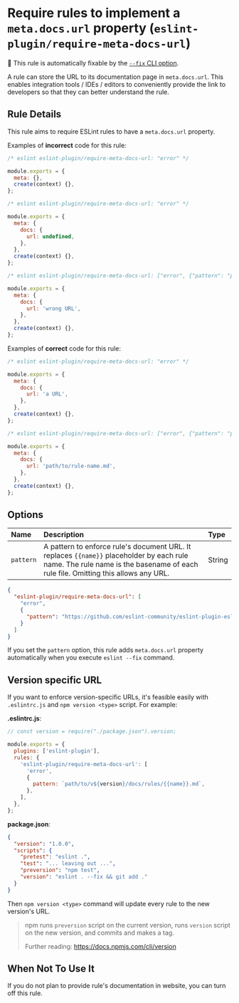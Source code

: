 # Require rules to implement a `meta.docs.url` property (`eslint-plugin/require-meta-docs-url`)

🔧 This rule is automatically fixable by the [`--fix` CLI option](https://eslint.org/docs/latest/user-guide/command-line-interface#--fix).

<!-- end auto-generated rule header -->

A rule can store the URL to its documentation page in `meta.docs.url`. This enables integration tools / IDEs / editors to conveniently provide the link to developers so that they can better understand the rule.

## Rule Details

This rule aims to require ESLint rules to have a `meta.docs.url` property.

Examples of **incorrect** code for this rule:

```js
/* eslint eslint-plugin/require-meta-docs-url: "error" */

module.exports = {
  meta: {},
  create(context) {},
};
```

```js
/* eslint eslint-plugin/require-meta-docs-url: "error" */

module.exports = {
  meta: {
    docs: {
      url: undefined,
    },
  },
  create(context) {},
};
```

```js
/* eslint eslint-plugin/require-meta-docs-url: ["error", {"pattern": "path/to/{{name}}.md"}] */

module.exports = {
  meta: {
    docs: {
      url: 'wrong URL',
    },
  },
  create(context) {},
};
```

Examples of **correct** code for this rule:

```js
/* eslint eslint-plugin/require-meta-docs-url: "error" */

module.exports = {
  meta: {
    docs: {
      url: 'a URL',
    },
  },
  create(context) {},
};
```

```js
/* eslint eslint-plugin/require-meta-docs-url: ["error", {"pattern": "path/to/{{name}}.md"}] */

module.exports = {
  meta: {
    docs: {
      url: 'path/to/rule-name.md',
    },
  },
  create(context) {},
};
```

## Options

<!-- begin auto-generated rule options list -->

| Name      | Description                                                                                                                                                                    | Type   |
| :-------- | :----------------------------------------------------------------------------------------------------------------------------------------------------------------------------- | :----- |
| `pattern` | A pattern to enforce rule's document URL. It replaces `{{name}}` placeholder by each rule name. The rule name is the basename of each rule file. Omitting this allows any URL. | String |

<!-- end auto-generated rule options list -->

```json
{
  "eslint-plugin/require-meta-docs-url": [
    "error",
    {
      "pattern": "https://github.com/eslint-community/eslint-plugin-eslint-plugin/blob/master/docs/rules/{{name}}.md"
    }
  ]
}
```

If you set the `pattern` option, this rule adds `meta.docs.url` property automatically when you execute `eslint --fix` command.

## Version specific URL

If you want to enforce version-specific URLs, it's feasible easily with `.eslintrc.js` and `npm version <type>` script.
For example:

**.eslintrc.js**:

```js
// const version = require("./package.json").version;

module.exports = {
  plugins: ['eslint-plugin'],
  rules: {
    'eslint-plugin/require-meta-docs-url': [
      'error',
      {
        pattern: `path/to/v${version}/docs/rules/{{name}}.md`,
      },
    ],
  },
};
```

**package.json**:

```json
{
  "version": "1.0.0",
  "scripts": {
    "pretest": "eslint .",
    "test": "... leaving out ...",
    "preversion": "npm test",
    "version": "eslint . --fix && git add ."
  }
}
```

Then `npm version <type>` command will update every rule to the new version's URL.

> npm runs `preversion` script on the current version, runs `version` script on the new version, and commits and makes a tag.
>
> Further reading: <https://docs.npmjs.com/cli/version>

## When Not To Use It

If you do not plan to provide rule's documentation in website, you can turn off this rule.
